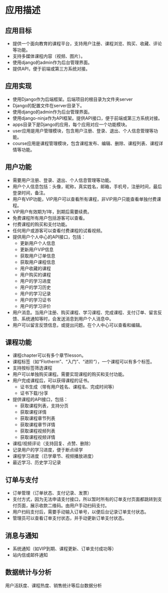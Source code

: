 # 应用描述

## 应用目标
- 提供一个面向教育的课程平台，支持用户注册、课程浏览、购买、收藏、评论等功能。
- 支持多媒体课程内容（视频、图片）。
- 使用django的admin作为后台管理界面。
- 提供API，便于前端或第三方系统对接。

## 应用实现
- 使用Django作为后端框架。后端项目的根目录为文件夹server
- Django的配置文件在server目录下。
- 使用django的admin作为后台管理界面。
- 使用django-ninja作为API框架。提供API接口，便于前端或第三方系统对接。
- apps目录下是Django的应用，每个应用对应一个功能模块。
- user应用是用户管理模块，包含用户注册、登录、退出、个人信息管理等功能。
- course应用是课程管理模块，包含课程发布、编辑、删除、课程列表、课程详情等功能。

## 用户功能
- 需要用户注册、登录、退出、个人信息管理等功能。
- 用户个人信息包括：头像，昵称，真实姓名，邮箱，手机号，注册时间，最后登录时间，备注。
- 用户有VIP功能，VIP用户可以查看所有课程，非VIP用户只能查看单独付费课程。
- VIP用户有效期为1年，到期后需要续费。
- 免费课程所有用户包括游客可以查看。
- 付费课程的购买和支付功能。
- 任何用户或游客可以查看付费课程的试看视频。
- 提供用户个人中心的API接口，包括：
  - 更新用户个人信息
  - 更新用户VIP信息
  - 获取用户订单信息
  - 获取用户课程信息
  - 用户收藏的课程
  - 用户购买的课程
  - 用户的学习进度
  - 用户的学习历史
  - 用户的学习记录
  - 用户的学习证书
  - 用户的学习评价
- 用户消息。当用户注册、购买课程、学习课程、完成课程、支付订单、留言反馈、系统通知等时，会发送消息到用户个人消息中。
- 用户可以留言反馈信息，或提出问题。在个人中心可以查看和编辑。

## 课程功能
- 课程chapter可以有多个章节lesson。
- 课程标签（如“Flotherm”、“入门”、“进阶”），一个课程可以有多个标签。
- 支持按标签筛选课程
- 用户可以单独购买课程。需要实现课程的购买和支付功能。
- 用户完成课程后，可以获得课程的证书。
    - 证书生成（带有用户姓名、课程名、完成时间等）
    - 证书下载/分享
- 提供课程的API接口，包括：
  - 获取课程列表，支持分页
  - 获取课程详情
  - 获取课程章节列表
  - 获取课程章节详情
  - 获取课程视频列表
  - 获取课程视频详情
- 课程/视频评论（支持回复、点赞、删除）
- 记录用户的学习进度，便于断点续学
- 课程学习进度（已学章节、视频播放进度）
- 最近学习、历史学习记录

## 订单与支付
- 订单管理（订单状态、支付记录、发票）
- 支付方式，因为无法申请支付接口，所以暂时所有的订单支付页面都跳转到支付页面，展示收款二维码。由用户手动扫码支付。
- 用户扫码支付后，需要手动输入订单号，以便后台记录订单支付状态。
- 管理员可以查看订单支付状态，并手动更新订单支付状态。

## 消息与通知
- 系统通知（如VIP到期、课程更新、订单支付成功等）
- 站内信或邮件通知


## 数据统计与分析
用户活跃度、课程热度、销售统计等后台数据分析